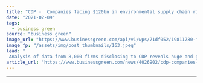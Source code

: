```yaml
---
title: "CDP -  Companies facing $120bn in environmental supply chain risks by 2026"
date: "2021-02-09"
tags: 
  - business green
source: "business green"
image_url: "https://www.businessgreen.com/api/v1/wps/71df052/19811780-f673-4c4c-b787-6d2c6f894c0b/5/storm-cloud-sydney-185x114.jpeg"
image_fp: "/assets/img/post_thumbnails/163.jpeg"
lead: "
 Analysis of data from 8,000 firms disclosing to CDP reveals huge and growing costs of inaction to address climate and environmental threats to corporate supply chains ..."
article_url: "https://www.businessgreen.com/news/4026902/cdp-companies-facing-usd120bn-environmental-supply-chain-risks-2026"
---
```


---
